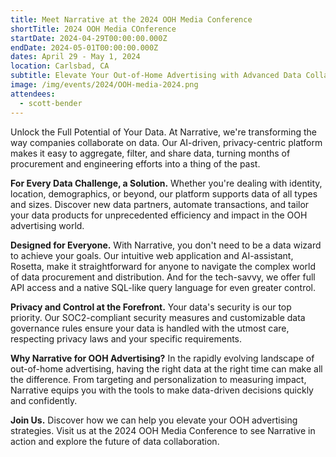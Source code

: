 ```yaml
---
title: Meet Narrative at the 2024 OOH Media Conference
shortTitle: 2024 OOH Media COnference
startDate: 2024-04-29T00:00:00.000Z
endDate: 2024-05-01T00:00:00.000Z
dates: April 29 - May 1, 2024
location: Carlsbad, CA
subtitle: Elevate Your Out-of-Home Advertising with Advanced Data Collaboration
image: /img/events/2024/OOH-media-2024.png
attendees:
  - scott-bender
---
```


Unlock the Full Potential of Your Data. At Narrative, we're transforming the way companies collaborate on data. Our AI-driven, privacy-centric platform makes it easy to aggregate, filter, and share data, turning months of procurement and engineering efforts into a thing of the past.

**For Every Data Challenge, a Solution.**
Whether you're dealing with identity, location, demographics, or beyond, our platform supports data of all types and sizes. Discover new data partners, automate transactions, and tailor your data products for unprecedented efficiency and impact in the OOH advertising world.

**Designed for Everyone.**
With Narrative, you don't need to be a data wizard to achieve your goals. Our intuitive web application and AI-assistant, Rosetta, make it straightforward for anyone to navigate the complex world of data procurement and distribution. And for the tech-savvy, we offer full API access and a native SQL-like query language for even greater control.

**Privacy and Control at the Forefront.**
Your data's security is our top priority. Our SOC2-compliant security measures and customizable data governance rules ensure your data is handled with the utmost care, respecting privacy laws and your specific requirements.

**Why Narrative for OOH Advertising?**
In the rapidly evolving landscape of out-of-home advertising, having the right data at the right time can make all the difference. From targeting and personalization to measuring impact, Narrative equips you with the tools to make data-driven decisions quickly and confidently.

**Join Us.**
Discover how we can help you elevate your OOH advertising strategies. Visit us at the 2024 OOH Media Conference to see Narrative in action and explore the future of data collaboration.